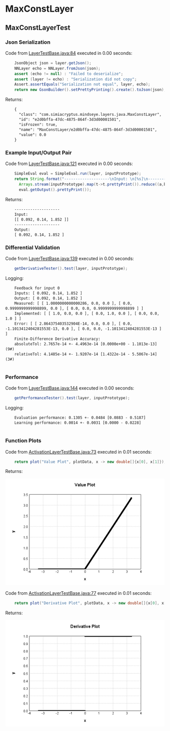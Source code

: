 # MaxConstLayer
## MaxConstLayerTest
### Json Serialization
Code from [LayerTestBase.java:84](../../../../../../../../MindsEye/src/test/java/com/simiacryptus/mindseye/layers/LayerTestBase.java#L84) executed in 0.00 seconds: 
```java
    JsonObject json = layer.getJson();
    NNLayer echo = NNLayer.fromJson(json);
    assert (echo != null) : "Failed to deserialize";
    assert (layer != echo) : "Serialization did not copy";
    Assert.assertEquals("Serialization not equal", layer, echo);
    return new GsonBuilder().setPrettyPrinting().create().toJson(json);
```

Returns: 

```
    {
      "class": "com.simiacryptus.mindseye.layers.java.MaxConstLayer",
      "id": "e2d0bffa-47dc-4875-864f-3d3d00001501",
      "isFrozen": true,
      "name": "MaxConstLayer/e2d0bffa-47dc-4875-864f-3d3d00001501",
      "value": 0.0
    }
```



### Example Input/Output Pair
Code from [LayerTestBase.java:121](../../../../../../../../MindsEye/src/test/java/com/simiacryptus/mindseye/layers/LayerTestBase.java#L121) executed in 0.00 seconds: 
```java
    SimpleEval eval = SimpleEval.run(layer, inputPrototype);
    return String.format("--------------------\nInput: \n[%s]\n--------------------\nOutput: \n%s",
      Arrays.stream(inputPrototype).map(t->t.prettyPrint()).reduce((a,b)->a+",\n"+b).get(),
      eval.getOutput().prettyPrint());
```

Returns: 

```
    --------------------
    Input: 
    [[ 0.092, 0.14, 1.852 ]]
    --------------------
    Output: 
    [ 0.092, 0.14, 1.852 ]
```



### Differential Validation
Code from [LayerTestBase.java:139](../../../../../../../../MindsEye/src/test/java/com/simiacryptus/mindseye/layers/LayerTestBase.java#L139) executed in 0.00 seconds: 
```java
    getDerivativeTester().test(layer, inputPrototype);
```
Logging: 
```
    Feedback for input 0
    Inputs: [ 0.092, 0.14, 1.852 ]
    Output: [ 0.092, 0.14, 1.852 ]
    Measured: [ [ 1.0000000000000286, 0.0, 0.0 ], [ 0.0, 0.9999999999998899, 0.0 ], [ 0.0, 0.0, 0.9999999999998899 ] ]
    Implemented: [ [ 1.0, 0.0, 0.0 ], [ 0.0, 1.0, 0.0 ], [ 0.0, 0.0, 1.0 ] ]
    Error: [ [ 2.864375403532904E-14, 0.0, 0.0 ], [ 0.0, -1.1013412404281553E-13, 0.0 ], [ 0.0, 0.0, -1.1013412404281553E-13 ] ]
    Finite-Difference Derivative Accuracy:
    absoluteTol: 2.7657e-14 +- 4.4963e-14 [0.0000e+00 - 1.1013e-13] (9#)
    relativeTol: 4.1485e-14 +- 1.9207e-14 [1.4322e-14 - 5.5067e-14] (3#)
    
```

### Performance
Code from [LayerTestBase.java:144](../../../../../../../../MindsEye/src/test/java/com/simiacryptus/mindseye/layers/LayerTestBase.java#L144) executed in 0.00 seconds: 
```java
    getPerformanceTester().test(layer, inputPrototype);
```
Logging: 
```
    Evaluation performance: 0.1305 +- 0.0484 [0.0883 - 0.5187]
    Learning performance: 0.0014 +- 0.0031 [0.0000 - 0.0228]
    
```

### Function Plots
Code from [ActivationLayerTestBase.java:73](../../../../../../../../MindsEye/src/test/java/com/simiacryptus/mindseye/layers/java/ActivationLayerTestBase.java#L73) executed in 0.01 seconds: 
```java
    return plot("Value Plot", plotData, x -> new double[]{x[0], x[1]});
```

Returns: 

![Result](etc/test.1.png)



Code from [ActivationLayerTestBase.java:77](../../../../../../../../MindsEye/src/test/java/com/simiacryptus/mindseye/layers/java/ActivationLayerTestBase.java#L77) executed in 0.01 seconds: 
```java
    return plot("Derivative Plot", plotData, x -> new double[]{x[0], x[2]});
```

Returns: 

![Result](etc/test.2.png)



